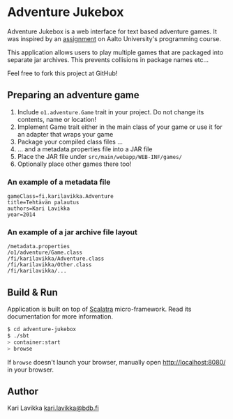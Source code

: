 # Adventure Jukebox #

Adventure Jukebox is a web interface for text based adventure games. It was inspired by an
[assignment](https://greengoblin.cs.hut.fi/o1_s2014/course/k10/osa02.html) on Aalto University's
programming course.

This application allows users to play multiple games that are packaged into separate jar archives. This prevents
collisions in package names etc...

Feel free to fork this project at GitHub!

## Preparing an adventure game ##

1. Include `o1.adventure.Game` trait in your project. Do not change its contents, name or location!
2. Implement Game trait either in the main class of your game or use it for an adapter that wraps your game
3. Package your compiled class files ...
4. ... and a metadata.properties file into a JAR file
5. Place the JAR file under `src/main/webapp/WEB-INF/games/`
6. Optionally place other games there too!

### An example of a metadata file ###

```
gameClass=fi.karilavikka.Adventure
title=Tehtävän palautus
authors=Kari Lavikka
year=2014
```

### An example of a jar archive file layout ###

```
/metadata.properties
/o1/adventure/Game.class
/fi/karilavikka/Adventure.class
/fi/karilavikka/Other.class
/fi/karilavikka/...
```

## Build & Run ##

Application is built on top of [Scalatra](http://www.scalatra.org/) micro-framework.
Read its documentation for more information.

```sh
$ cd adventure-jukebox
$ ./sbt
> container:start
> browse
```

If `browse` doesn't launch your browser, manually open [http://localhost:8080/](http://localhost:8080/) in your browser.

## Author ##

Kari Lavikka <kari.lavikka@bdb.fi>
